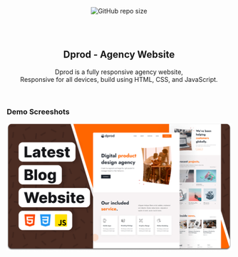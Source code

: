 <div align="center">
  
  ![GitHub repo size](https://img.shields.io/github/repo-size/codewithsadee/dprod)
 
  <br />
  <br />

  <h2 align="center">Dprod - Agency Website</h2>

  Dprod is a fully responsive agency website, <br />Responsive for all devices, build using HTML, CSS, and JavaScript.


</div>

<br />

### Demo Screeshots

![Dprod Desktop Demo](./readme-images/desktop.png "Desktop Demo")
